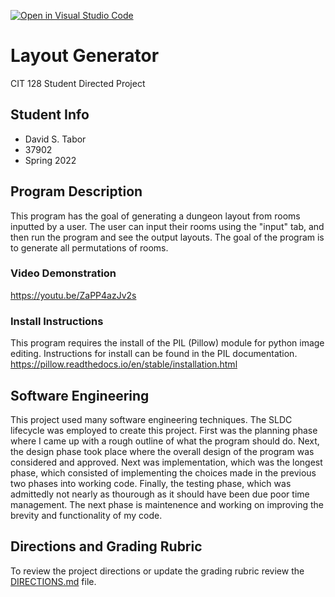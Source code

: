 [![Open in Visual Studio Code](https://classroom.github.com/assets/open-in-vscode-f059dc9a6f8d3a56e377f745f24479a46679e63a5d9fe6f495e02850cd0d8118.svg)](https://classroom.github.com/online_ide?assignment_repo_id=7419199&assignment_repo_type=AssignmentRepo)
# Layout Generator

CIT 128 Student Directed Project

## Student Info

* David S. Tabor
* 37902
* Spring 2022

## Program Description

This program has the goal of generating a dungeon layout from rooms inputted by a user. The user can input their rooms using the "input" tab, and then run the program and see the output layouts. The goal of the program is to generate all permutations of rooms.

### Video Demonstration

https://youtu.be/ZaPP4azJv2s

### Install Instructions

This program requires the install of the PIL (Pillow) module for python image editing.
Instructions for install can be found in the PIL documentation.
https://pillow.readthedocs.io/en/stable/installation.html

## Software Engineering

This project used many software engineering techniques. The SLDC lifecycle was employed to create this project. First was the planning phase where I came up with a rough outline of what the program should do. Next, the design phase took place where the overall design of the program was considered and approved. Next was implementation, which was the longest phase, which consisted of implementing the choices made in the previous two phases into working code. Finally, the testing phase, which was admittedly not nearly as thourough as it should have been due poor time management. The next phase is maintenence and working on improving the brevity and functionality of my code.

## Directions and Grading Rubric

To review the project directions or update the grading rubric review the [DIRECTIONS.md](DIRECTIONS.md) file.
